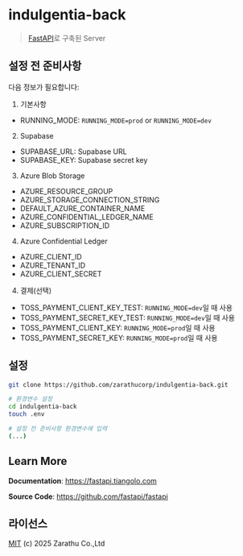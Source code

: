 # indulgentia-back

> [FastAPI](https://fastapi.tiangolo.com/)로 구축된 Server

## 설정 전 준비사항
다음 정보가 필요합니다:
1. 기본사항
  - RUNNING_MODE: `RUNNING_MODE=prod` or `RUNNING_MODE=dev`
2. Supabase
  - SUPABASE_URL: Supabase URL
  - SUPABASE_KEY: Supabase secret key
3. Azure Blob Storage
  - AZURE_RESOURCE_GROUP
  - AZURE_STORAGE_CONNECTION_STRING
  - DEFAULT_AZURE_CONTAINER_NAME
  - AZURE_CONFIDENTIAL_LEDGER_NAME
  - AZURE_SUBSCRIPTION_ID
4. Azure Confidential Ledger
  - AZURE_CLIENT_ID
  - AZURE_TENANT_ID
  - AZURE_CLIENT_SECRET
4. 결제(선택)
  - TOSS_PAYMENT_CLIENT_KEY_TEST: `RUNNING_MODE=dev`일 때 사용
  - TOSS_PAYMENT_SECRET_KEY_TEST: `RUNNING_MODE=dev`일 때 사용
  - TOSS_PAYMENT_CLIENT_KEY: `RUNNING_MODE=prod`일 때 사용
  - TOSS_PAYMENT_SECRET_KEY: `RUNNING_MODE=prod`일 때 사용

## 설정

```sh
git clone https://github.com/zarathucorp/indulgentia-back.git

# 환경변수 설정
cd indulgentia-back
touch .env

# 설정 전 준비사항 환경변수에 입력
(...)

```

## Learn More

**Documentation**: <a href="https://fastapi.tiangolo.com" target="_blank">https://fastapi.tiangolo.com</a>

**Source Code**: <a href="https://github.com/fastapi/fastapi" target="_blank">https://github.com/fastapi/fastapi</a>

## 라이선스

[MIT](LICENSE) (c) 2025 Zarathu Co.,Ltd